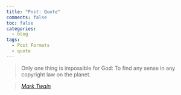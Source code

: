 ```yaml
---
title: "Post: Quote"
comments: false
toc: false
categories:
  - blog
tags:
  - Post Formats
  - quote
---
```


> Only one thing is impossible for God: To find any sense in any copyright law on the planet.
  
> <cite><a href="http://www.brainyquote.com/quotes/quotes/m/marktwain163473.html">Mark Twain</a></cite>